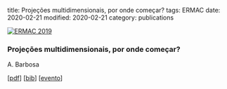 title: Projeções multidimensionais, por onde começar?
tags: ERMAC
date: 2020-02-21
modified: 2020-02-21
category: publications

<div class="row">
<article class="6u 12u$(xsmall) work-item">
<a href="{filename}/images/fulls/ermac2019.png" class="image fit thumb"><img src="{filename}/images/thumbs/ermac2019.png" class="image fit thumb" alt="ERMAC 2019" /></a>
<h3>Projeções multidimensionais, por onde começar?</h3>
<p>A. Barbosa</p>
<p>[<a href="{filename}/papers/2019/ermac2019.pdf">pdf</a>] [<a href="{filename}/papers/2019/ermac2019.bib">bib</a>]
[<a href="https://www.fc.unesp.br/#!/departamentos/matematica/eventos2341/ermac-2019/caderno-de-trabalhos-e-resumos/">evento</a>]</p>
</article>
</div>
